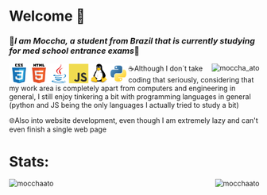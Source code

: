 <h1 align="left">Welcome 👋</h1>
<h3 align="left">🐰<em>I am Moccha, a student from Brazil that is currently studying for med school entrance
        exams</em>🐰</h3>

<p><a href="https://twitter.com/moccha_ato" target="blank"><img align="right"
            src="https://img.shields.io/twitter/follow/moccha_ato?logo=twitter&style=for-the-badge"
            alt="moccha_ato" /></a></p>
<p><img align="left"
            src="https://raw.githubusercontent.com/devicons/devicon/master/icons/css3/css3-original-wordmark.svg"
            alt="css3" width="40" height="40" /> <img align="left"
            src="https://raw.githubusercontent.com/devicons/devicon/master/icons/html5/html5-original-wordmark.svg"
            alt="html5" width="40" height="40" /> <img align="left"
            src="https://raw.githubusercontent.com/devicons/devicon/master/icons/java/java-original.svg" alt="java"
            width="40" height="40" /> <img align="left"
            src="https://raw.githubusercontent.com/devicons/devicon/master/icons/javascript/javascript-original.svg"
            alt="javascript" width="40" height="40" /> <img align="left"
            src="https://raw.githubusercontent.com/devicons/devicon/master/icons/linux/linux-original.svg" alt="linux"
            width="40" height="40" /> <img align="left"
            src="https://raw.githubusercontent.com/devicons/devicon/master/icons/python/python-original.svg"
            alt="python" width="40" height="40" /></p>
<p>☕Although I don´t take coding that seriously, considering that my work area is completely apart from computers and
    engineering in general, I still enjoy tinkering a bit with programming languages in general (python and JS being the
    only languages I actually tried to study a bit)</p>
<p>🌐Also into website development, even though I am extremely lazy and can't even finish a single web page</p>
<h1 align="left">Stats:</h1>
<p><img align="left"
        src="https://github-readme-stats.vercel.app/api/top-langs?username=mocchaato&show_icons=true&locale=en&layout=compact"
        alt="mocchaato" /></p>

<p>&nbsp;<img align="right"
        src="https://github-readme-stats.vercel.app/api?username=mocchaato&show_icons=true&locale=en" alt="mocchaato" />
</p>
<!--
**macchiapresso/macchiapresso** is a ✨ _special_ ✨ repository because its `README.md` (this file) appears on your GitHub profile.

Here are some ideas to get you started:

- 🔭 I’m currently working on ...
- 🌱 I’m currently learning ...
- 👯 I’m looking to collaborate on ...
- 🤔 I’m looking for help with ...
- 💬 Ask me about ...
- 📫 How to reach me: ...
- 😄 Pronouns: ...
- ⚡ Fun fact: ...
-->